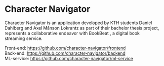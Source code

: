 # Character Navigator

Character Navigator is an application developed by KTH students Daniel Dahlberg and Axel Månson Lokrantz as part of their bachelor thesis project, represents a collaborative endeavor with BookBeat , a digital book streaming service.

Front-end: https://github.com/character-navigator/frontend <br/>
Back-end: https://github.com/character-navigator/backend <br/>
ML-service: https://github.com/character-navigator/ml-service
